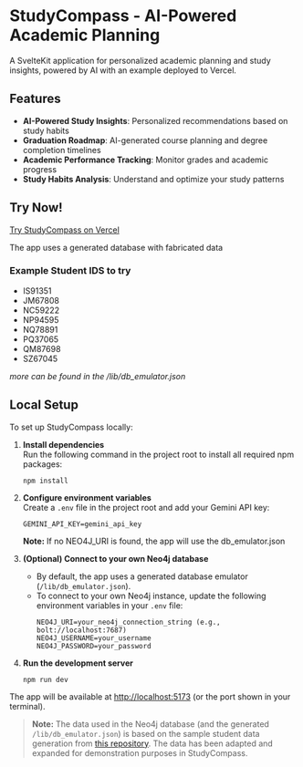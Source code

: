 # StudyCompass - AI-Powered Academic Planning

A SvelteKit application for personalized academic planning and study insights, powered by AI with an example deployed to Vercel.

## Features

- **AI-Powered Study Insights**: Personalized recommendations based on study habits
- **Graduation Roadmap**: AI-generated course planning and degree completion timelines
- **Academic Performance Tracking**: Monitor grades and academic progress
- **Study Habits Analysis**: Understand and optimize your study patterns

## Try Now!

[Try StudyCompass on Vercel](https://studycompass.vercel.app)

The app uses a generated database with fabricated data

### Example Student IDS to try

- IS91351
- JM67808
- NC59222
- NP94595
- NQ78891
- PQ37065
- QM87698
- SZ67045

*more can be found in the /lib/db_emulator.json*

## Local Setup

To set up StudyCompass locally:

1. **Install dependencies**  
   Run the following command in the project root to install all required npm packages:
   ```
   npm install
   ```

2. **Configure environment variables**  
   Create a `.env` file in the project root and add your Gemini API key:
   ```
   GEMINI_API_KEY=gemini_api_key
   ```

   **Note:** If no NEO4J_URI is found, the app will use the db_emulator.json

3. **(Optional) Connect to your own Neo4j database**  
   - By default, the app uses a generated database emulator (`/lib/db_emulator.json`).
   - To connect to your own Neo4j instance, update the following environment variables in your `.env` file:
     ```
     NEO4J_URI=your_neo4j_connection_string (e.g., bolt://localhost:7687)
     NEO4J_USERNAME=your_username
     NEO4J_PASSWORD=your_password
     ```

4. **Run the development server**  
   ```
   npm run dev
   ```

The app will be available at [http://localhost:5173](http://localhost:5173) (or the port shown in your terminal).

> **Note:** The data used in the Neo4j database (and the generated `/lib/db_emulator.json`) is based on the sample student data generation from [this repository](https://github.com/jasonpaluck/hackumbc-2025). The data has been adapted and expanded for demonstration purposes in StudyCompass.
